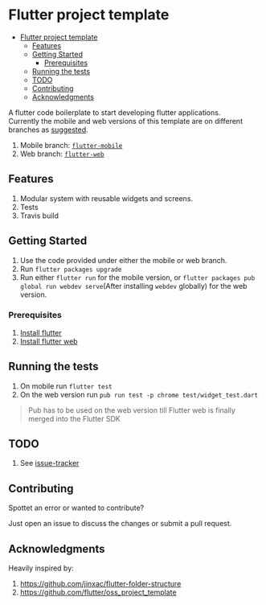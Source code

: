 # Flutter project template

- [Flutter project template](#flutter-project-template)
	- [Features](#features)
	- [Getting Started](#getting-started)
		- [Prerequisites](#prerequisites)
	- [Running the tests](#running-the-tests)
	- [TODO](#todo)
	- [Contributing](#contributing)
	- [Acknowledgments](#acknowledgments)

A flutter code boilerplate to start developing flutter applications.  
Currently the mobile and web versions of this template are on different branches as [suggested](https://github.com/flutter/flutter_web/blob/master/docs/migration_guide.md).

1. Mobile branch: [`flutter-mobile`](https://github.com/daniel-vera-g/flutter_project_template/tree/flutter-mobile)
1. Web branch: [`flutter-web`](https://github.com/daniel-vera-g/flutter_project_template/tree/flutter-web)

## Features

1. Modular system with reusable widgets and screens.
2. Tests
3. Travis build

## Getting Started

1. Use the code provided under either the mobile or web branch.
2. Run `flutter packages upgrade`
3. Run either `flutter run` for the mobile version, or `flutter packages pub global run webdev serve`(After installing `webdev` globally) for the web version.

### Prerequisites

1. [Install flutter](https://flutter.dev/docs/get-started/install)
2. [Install flutter web](https://github.com/flutter/flutter_web/)

## Running the tests

1. On mobile run `flutter test`
2. On the web version run `pub run test -p chrome test/widget_test.dart`

> Pub has to be used on the web version till Flutter web is finally merged into the Flutter SDK

## TODO

1. See [issue-tracker](https://github.com/daniel-vera-g/flutter_project_template/issues?q=is%3Aissue+is%3Aopen+sort%3Aupdated-desc)

## Contributing

Spottet an error or wanted to contribute?  

Just open an issue to discuss the changes or submit a pull request.

## Acknowledgments

Heavily inspired by:

1. <https://github.com/jinxac/flutter-folder-structure>
2. <https://github.com/flutter/oss_project_template>